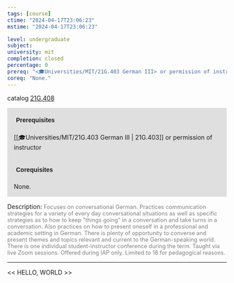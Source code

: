 ```yaml
---
tags: [course]
ctime: "2024-04-17T23:06:23"
mstime: "2024-04-17T23:06:23"

level: undergraduate
subject: 
university: mit
completion: closed
percentage: 0
prereq: "<🎓Universities/MIT/21G.403 German III> or permission of instructor"
coreq: "None."
---
```


catalog [21G.408](http://student.mit.edu/catalog/m21Ge.html#21G.408)

<span style="display: block; padding: 15px; background-color: rgb(100, 100, 100, 0.2);"><font id="m_prereq2195_0" style="display: block; font-family: Arial, sans-serif; font-weight: bold; padding: 5px">Prerequisites</font><br><span id="prereq2195_0">[[🎓Universities/MIT/21G.403 German III | 21G.403]] or permission of instructor</span></span>
<span style="display: block; padding: 15px; background-color: rgb(100, 100, 100, 0.2);"><font id="m_coreq2195_0" style="display: block; font-family: Arial, sans-serif; font-weight: bold; padding: 5px">Corequisites</font><br><span id="coreq2195_0">None.</span></span>

<font style="">Description:</font>
<font style="color: grey; font-size: 0.8rem;">Focuses on conversational German. Practices communication strategies for a variety of every day conversational situations as well as specific strategies as to how to keep "things going" in a conversation and take turns in a conversation. Also practices on how to present oneself in a professional and academic setting in German. There is plenty of opportunity to converse and present themes and topics relevant and current to the German-speaking world. There is one individual student-instructor conference during the term. Taught via live Zoom sessions. Offered during IAP only. Limited to 18 for pedagogical reasons.</font>



---

<< HELLO, WORLD >>
